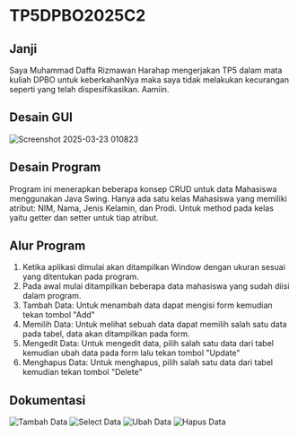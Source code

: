 # TP5DPBO2025C2
## Janji
Saya Muhammad Daffa Rizmawan Harahap mengerjakan TP5 dalam mata kuliah DPBO untuk keberkahanNya maka saya tidak melakukan kecurangan seperti yang telah dispesifikasikan. Aamiin.

## Desain GUI
![Screenshot 2025-03-23 010823](https://github.com/user-attachments/assets/2e0d2ca0-8375-475e-884a-0e5c08b5b800)

## Desain Program
Program ini menerapkan beberapa konsep CRUD untuk data Mahasiswa menggunakan Java Swing. Hanya ada satu kelas Mahasiswa yang memiliki atribut: NIM, Nama, Jenis Kelamin, dan Prodi.
Untuk method pada kelas yaitu getter dan setter untuk tiap atribut.

## Alur Program
1. Ketika aplikasi dimulai akan ditampilkan Window dengan ukuran sesuai yang ditentukan pada program.
2. Pada awal mulai ditampilkan beberapa data mahasiswa yang sudah diisi dalam program.
3. Tambah Data: Untuk menambah data dapat mengisi form kemudian tekan tombol "Add"
4. Memilih Data: Untuk melihat sebuah data dapat memilih salah satu data pada tabel, data akan ditampilkan pada form.
5. Mengedit Data: Untuk mengedit data, pilih salah satu data dari tabel kemudian ubah data pada form lalu tekan tombol "Update"
6. Menghapus Data: Untuk menghapus, pilih salah satu data dari tabel kemudian tekan tombol "Delete"
  
## Dokumentasi
![Tambah Data](https://github.com/user-attachments/assets/ca9c8b3c-16eb-4c13-8c70-774574b723c2)
![Select Data](https://github.com/user-attachments/assets/fa67c34d-03ce-4dad-8f47-164b04bcd6d1)
![Ubah Data](https://github.com/user-attachments/assets/9a05c50d-77ca-47b2-ba55-d7cf2258dfa1)
![Hapus Data](https://github.com/user-attachments/assets/c210712b-9a68-40b3-ab80-ec4b3859be4d)
